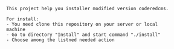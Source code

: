 	This project help you installer modified version coderedcms.

	For install:
	- You need clone this repository on your server or local 
	machine
	- Go to directory "Install" and start command "./install"
	- Choose among the listned needed action
